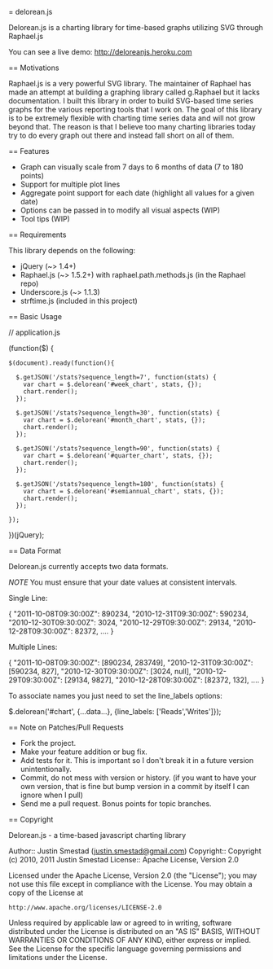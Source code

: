 = delorean.js

Delorean.js is a charting library for time-based graphs utilizing SVG through Raphael.js

You can see a live demo: http://deloreanjs.heroku.com

== Motivations

Raphael.js is a very powerful SVG library. The maintainer of Raphael has made an
attempt at building a graphing library called g.Raphael but it lacks documentation.
I built this library in order to build SVG-based time series graphs for the various
reporting tools that I work on. The goal of this library is to be extremely flexible with
charting time series data and will not grow beyond that. The reason is that I believe
too many charting libraries today try to do every graph out there and instead fall short on
all of them.

== Features

* Graph can visually scale from 7 days to 6 months of data (7 to 180 points)
* Support for multiple plot lines
* Aggregate point support for each date (highlight all values for a given date)
* Options can be passed in to modify all visual aspects (WIP)
* Tool tips (WIP)

== Requirements

This library depends on the following:

* jQuery (~> 1.4+)
* Raphael.js (~> 1.5.2+) with raphael.path.methods.js (in the Raphael repo)
* Underscore.js (~> 1.1.3)
* strftime.js (included in this project)
 
== Basic Usage

  // application.js
  
  (function($) {
    
    $(document).ready(function(){

      $.getJSON('/stats?sequence_length=7', function(stats) {
        var chart = $.delorean('#week_chart', stats, {});
        chart.render();
      });

      $.getJSON('/stats?sequence_length=30', function(stats) {
        var chart = $.delorean('#month_chart', stats, {});
        chart.render();
      });

      $.getJSON('/stats?sequence_length=90', function(stats) {
        var chart = $.delorean('#quarter_chart', stats, {});
        chart.render();
      });

      $.getJSON('/stats?sequence_length=180', function(stats) {
        var chart = $.delorean('#semiannual_chart', stats, {});
        chart.render();
      });

    });
    
  })(jQuery);

== Data Format

Delorean.js currently accepts two data formats.

*NOTE* You must ensure that your date values at consistent intervals.


Single Line:

  {
    "2011-10-08T09:30:00Z": 890234,
    "2010-12-31T09:30:00Z": 590234,
    "2010-12-30T09:30:00Z": 3024,
    "2010-12-29T09:30:00Z": 29134,
    "2010-12-28T09:30:00Z": 82372,
    ....
  }

Multiple Lines:

  {
    "2011-10-08T09:30:00Z": [890234, 283749],
    "2010-12-31T09:30:00Z": [590234, 827],
    "2010-12-30T09:30:00Z": [3024, null],
    "2010-12-29T09:30:00Z": [29134, 9827],
    "2010-12-28T09:30:00Z": [82372, 132],
    ....
  }

To associate names you just need to set the line_labels options:

  $.delorean('#chart', {...data...}, {line_labels: ['Reads','Writes']});


== Note on Patches/Pull Requests
 
* Fork the project.
* Make your feature addition or bug fix.
* Add tests for it. This is important so I don't break it in a
  future version unintentionally.
* Commit, do not mess with version or history.
  (if you want to have your own version, that is fine but bump version in a commit by itself I can ignore when I pull)
* Send me a pull request. Bonus points for topic branches.

== Copyright

Delorean.js - a time-based javascript charting library

Author:: Justin Smestad (<justin.smestad@gmail.com>)
Copyright:: Copyright (c) 2010, 2011 Justin Smestad
License:: Apache License, Version 2.0

Licensed under the Apache License, Version 2.0 (the "License");
you may not use this file except in compliance with the License.
You may obtain a copy of the License at

    http://www.apache.org/licenses/LICENSE-2.0

Unless required by applicable law or agreed to in writing, software
distributed under the License is distributed on an "AS IS" BASIS,
WITHOUT WARRANTIES OR CONDITIONS OF ANY KIND, either express or implied.
See the License for the specific language governing permissions and
limitations under the License.


